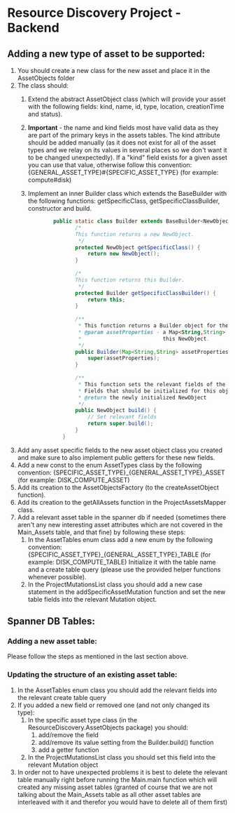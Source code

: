 # Resource Discovery Project - Backend

## Adding a new type of asset to be supported:
1. You should create a new class for the new asset and place it in the AssetObjects folder 
1. The class should:
    1. Extend the abstract AssetObject class (which will provide your asset with the following 
       fields: kind, name, id, type, location, creationTime and status).
    1. **Important** - the name and kind fields most have valid data as they are part of the primary 
        keys in the assets tables. The kind attribute should be added manually (as it does not exist 
        for all of the asset types and we relay on its values in several places so we don't want it 
        to be changed unexpectedly). If a "kind" field exists for a given asset you can use that value, 
        otherwise follow this convention:  
        {GENERAL_ASSET_TYPE}#{SPECIFIC_ASSET_TYPE} (for example: compute#disk) 
    1. Implement an inner Builder class which extends the BaseBuilder with the following functions:
        getSpecificClass, getSpecificClassBuilder, constructor and build.
        
        ```java 
                public static class Builder extends BaseBuilder<NewObject, Builder> {
                       /*
                       This function returns a new NewObject.
                        */
                       protected NewObject getSpecificClass() {
                           return new NewObject();
                       }
               
                       /*
                       This function returns this Builder.
                        */
                       protected Builder getSpecificClassBuilder() {
                           return this;
                       }
               
                       /**
                        * This function returns a Builder object for the NewObject class.
                        * @param assetProperties - a Map<String,String> which contains all of the relevant data for
                        *                          this NewObject.
                        */
                       public Builder(Map<String,String> assetProperties) {
                           super(assetProperties);
                       }
               
                       /**
                        * This function sets the relevant fields of the NewObject.
                        * Fields that should be initialized for this object are: 
                        * @return the newly initialized NewObject
                        */
                       public NewObject build() {
                           // Set relevant fields
                           return super.build();
                       }
                   }
        ```
1. Add any asset specific fields to the new asset object class you created and make sure to also
implement public getters for these new fields.
1. Add a new const to the enum AssetTypes class by the following convention:
    {SPECIFIC_ASSET_TYPE}_{GENERAL_ASSET_TYPE}_ASSET (for example: DISK_COMPUTE_ASSET)
1. Add its creation to the AssetObjectsFactory (to the createAssetObject function).
1. Add its creation to the getAllAssets function in the ProjectAssetsMapper class.
1. Add a relevant asset table in the spanner db if needed (sometimes there aren't any new interesting
asset attributes which are not covered in the Main_Assets table, and that fine) by following these steps:
    1. In the AssetTables enum class add a new enum by the following convention:
    {SPECIFIC_ASSET_TYPE}_{GENERAL_ASSET_TYPE}_TABLE (for example: DISK_COMPUTE_TABLE)
    Initialize it with the table name and a create table query (please use the provided helper
    functions whenever possible).
    1. In the ProjectMutationsList class you should add a new case statement in the addSpecificAssetMutation
    function and set the new table fields into the relevant Mutation object.

## Spanner DB Tables:
### Adding a new asset table:
Please follow the steps as mentioned in the last section above.
### Updating the structure of an existing asset table:
1. In the AssetTables enum class you should add the relevant fields into the relevant create table query
1. If you added a new field or removed one (and not only changed its type):
    1. In the specific asset type class (in the ResourceDiscovery.AssetObjects package) you should:
        1. add/remove the field
        1. add/remove its value setting from the Builder.build() function
        1. add a getter function
    1. In the ProjectMutationsList class you should set this field into the relevant Mutation object
1. In order not to have unexpected problems it is best to delete the relevant table manually right 
before running the Main.main function which will created any missing asset tables (granted of course 
that we are not talking about the Main_Assets table as all other asset tables are interleaved
with it and therefor you would have to delete all of them first) 